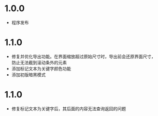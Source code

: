 # 1.0.0

- 程序发布

# 1.1.0

- 修复并优化导出功能。在界面缩放超过原始尺寸时，导出前会还原界面尺寸，防止无法截到滚动条外的元素
- 添加标记文本为关键字颜色功能
- 添加初版暗黑模式

# 1.1.0

- 修复标记文本为关键字后，其后面的内容无法查询返回的问题

